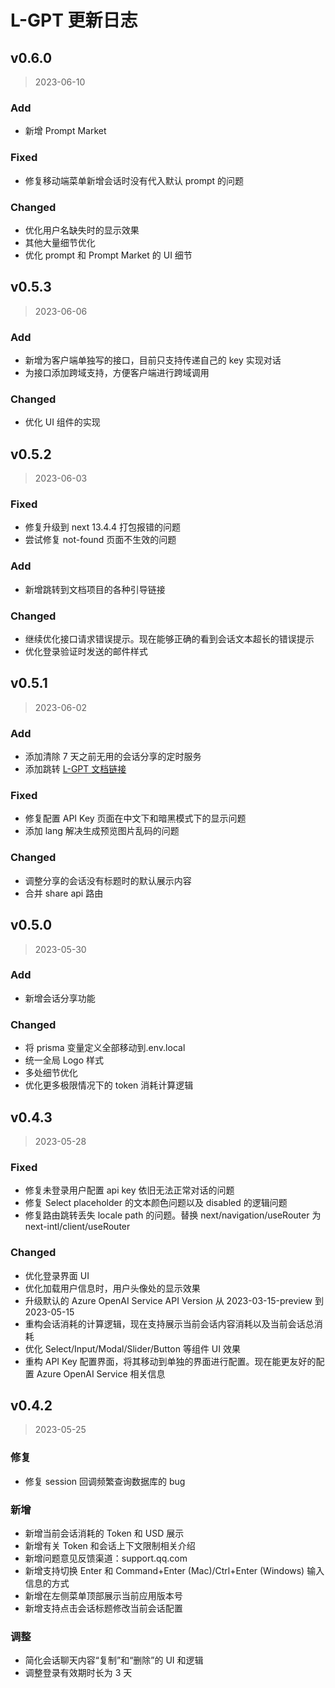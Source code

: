 # L-GPT 更新日志

## v0.6.0

> 2023-06-10

### Add

- 新增 Prompt Market

### Fixed

- 修复移动端菜单新增会话时没有代入默认 prompt 的问题

### Changed

- 优化用户名缺失时的显示效果
- 其他大量细节优化
- 优化 prompt 和 Prompt Market 的 UI 细节

## v0.5.3

> 2023-06-06

### Add

- 新增为客户端单独写的接口，目前只支持传递自己的 key 实现对话
- 为接口添加跨域支持，方便客户端进行跨域调用

### Changed

- 优化 UI 组件的实现

## v0.5.2

> 2023-06-03

### Fixed

- 修复升级到 next 13.4.4 打包报错的问题
- 尝试修复 not-found 页面不生效的问题

### Add

- 新增跳转到文档项目的各种引导链接

### Changed

- 继续优化接口请求错误提示。现在能够正确的看到会话文本超长的错误提示
- 优化登录验证时发送的邮件样式

## v0.5.1

> 2023-06-02

### Add

- 添加清除 7 天之前无用的会话分享的定时服务
- 添加跳转 [L-GPT 文档链接](https://docs.ltopx.com)

### Fixed

- 修复配置 API Key 页面在中文下和暗黑模式下的显示问题
- 添加 lang 解决生成预览图片乱码的问题

### Changed

- 调整分享的会话没有标题时的默认展示内容
- 合并 share api 路由

## v0.5.0

> 2023-05-30

### Add

- 新增会话分享功能

### Changed

- 将 prisma 变量定义全部移动到.env.local
- 统一全局 Logo 样式
- 多处细节优化
- 优化更多极限情况下的 token 消耗计算逻辑

## v0.4.3

> 2023-05-28

### Fixed

- 修复未登录用户配置 api key 依旧无法正常对话的问题
- 修复 Select placeholder 的文本颜色问题以及 disabled 的逻辑问题
- 修复路由跳转丢失 locale path 的问题。替换 next/navigation/useRouter 为 next-intl/client/useRouter

### Changed

- 优化登录界面 UI
- 优化加载用户信息时，用户头像处的显示效果
- 升级默认的 Azure OpenAI Service API Version 从 2023-03-15-preview 到 2023-05-15
- 重构会话消耗的计算逻辑，现在支持展示当前会话内容消耗以及当前会话总消耗
- 优化 Select/Input/Modal/Slider/Button 等组件 UI 效果
- 重构 API Key 配置界面，将其移动到单独的界面进行配置。现在能更友好的配置 Azure OpenAI Service 相关信息

## v0.4.2

> 2023-05-25

### 修复

- 修复 session 回调频繁查询数据库的 bug

### 新增

- 新增当前会话消耗的 Token 和 USD 展示
- 新增有关 Token 和会话上下文限制相关介绍
- 新增问题意见反馈渠道：support.qq.com
- 新增支持切换 Enter 和 Command+Enter (Mac)/Ctrl+Enter (Windows) 输入信息的方式
- 新增在左侧菜单顶部展示当前应用版本号
- 新增支持点击会话标题修改当前会话配置

### 调整

- 简化会话聊天内容“复制”和“删除”的 UI 和逻辑
- 调整登录有效期时长为 3 天
